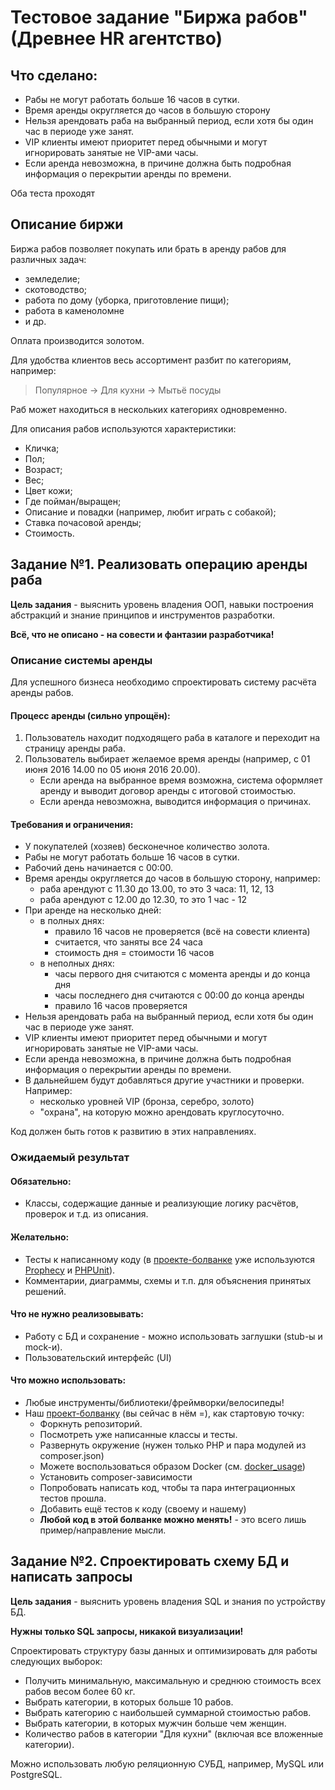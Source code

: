 # Тестовое задание "Биржа рабов" (Древнее HR агентство)

## Что сделано:
+ Рабы не могут работать больше 16 часов в сутки.
+ Время аренды округляется до часов в большую сторону
+ Нельзя арендовать раба на выбранный период, если хотя бы один час в периоде уже занят.
+ VIP клиенты имеют приоритет перед обычными и могут игнорировать занятые не VIP-ами часы.
+ Если аренда невозможна, в причине должна быть подробная информация о перекрытии аренды по времени.

Оба теста проходят

## Описание биржи

Биржа рабов позволяет покупать или брать в аренду рабов для различных задач:

+ земледелие;
+ скотоводство;
+ работа по дому (уборка, приготовление пищи);
+ работа в каменоломне
+ и др.

Оплата производится золотом.

Для удобства клиентов весь ассортимент разбит по категориям, например:

> Популярное -> Для кухни -> Мытьё посуды

Раб может находиться в нескольких категориях одновременно.

Для описания рабов используются характеристики:

+ Кличка;
+ Пол;
+ Возраст;
+ Вес;
+ Цвет кожи;
+ Где пойман/выращен;
+ Описание и повадки (например, любит играть с собакой);
+ Ставка почасовой аренды;
+ Стоимость.


## Задание №1. Реализовать операцию аренды раба

**Цель задания** - выяснить уровень владения ООП, навыки построения абстракций и знание принципов и инструментов разработки.

**Всё, что не описано - на совести и фантазии разработчика!**

### Описание системы аренды

Для успешного бизнеса необходимо спроектировать систему расчёта аренды рабов.

#### Процесс аренды (сильно упрощён):

1. Пользователь находит подходящего раба в каталоге и переходит на страницу аренды раба.
2. Пользователь выбирает желаемое время аренды (например, с 01 июня 2016 14.00 по 05 июня 2016 20.00).
    + Если аренда на выбранное время возможна, система оформляет аренду и выводит договор аренды с итоговой стоимостью.
    + Если аренда невозможна, выводится информация о причинах.

#### Требования и ограничения:

+ У покупателей (хозяев) бесконечное количество золота.
+ Рабы не могут работать больше 16 часов в сутки.
+ Рабочий день начинается с 00:00.
+ Время аренды округляется до часов в большую сторону, например:
    + раба арендуют с 11.30 до 13.00, то это 3 часа: 11, 12, 13
    + раба арендуют с 12.00 до 12.30, то это 1 час - 12
+ При аренде на несколько дней:
    + в полных днях:
        + правило 16 часов не проверяется (всё на совести клиента)
        + считается, что заняты все 24 часа
        + стоимость дня = стоимости 16 часов
    + в неполных днях:
        + часы первого дня считаются с момента аренды и до конца дня
        + часы последнего дня считаются с 00:00 до конца аренды
        + правило 16 часов проверяется
+ Нельзя арендовать раба на выбранный период, если хотя бы один час в периоде уже занят.
+ VIP клиенты имеют приоритет перед обычными и могут игнорировать занятые не VIP-ами часы.
+ Если аренда невозможна, в причине должна быть подробная информация о перекрытии аренды по времени.
+ В дальнейшем будут добавляться другие участники и проверки. Например:
    + несколько уровней VIP (бронза, серебро, золото)
    + "охрана", на которую можно арендовать круглосуточно.

Код должен быть готов к развитию в этих направлениях.

### Ожидаемый результат

#### Обязательно:

+ Классы, содержащие данные и реализующие логику расчётов, проверок и т.д. из описания.

#### Желательно:

+ Тесты к написанному коду (в [проекте-болванке](https://github.com/pvbogdanov/slave-market) уже используются [Prophecy](https://github.com/phpspec/prophecy) и [PHPUnit](https://phpunit.de/)).
+ Комментарии, диаграммы, схемы и т.п. для объяснения принятых решений.

#### Что не нужно реализовывать:

+ Работу с БД и сохранение - можно использовать заглушки (stub-ы и mock-и).
+ Пользовательский интерфейс (UI)

#### Что можно использовать:

+ Любые инструменты/библиотеки/фреймворки/велосипеды!
+ Наш [проект-болванку](https://github.com/pvbogdanov/slave-market) (вы сейчас в нём =), как стартовую точку:
    + Форкнуть репозиторий.
    + Посмотреть уже написанные классы и тесты.
    + Развернуть окружение (нужен только PHP и пара модулей из composer.json)
    + Можете воспользоваться образом Docker (см. [docker_usage](./docker_usage.md))
    + Установить composer-зависимости
    + Попробовать написать код, чтобы та пара интеграционных тестов прошла.
    + Добавить ещё тестов к коду (своему и нашему)
    + **Любой код в этой болванке можно менять!** - это всего лишь пример/направление мысли.

## Задание №2. Спроектировать схему БД и написать запросы

**Цель задания** - выяснить уровень владения SQL и знания по устройству БД.

**Нужны только SQL запросы, никакой визуализации!**

Спроектировать структуру базы данных и оптимизировать для работы следующих выборок:

+ Получить минимальную, максимальную и среднюю стоимость всех рабов весом более 60 кг.
+ Выбрать категории, в которых больше 10 рабов.
+ Выбрать категорию с наибольшей суммарной стоимостью рабов.
+ Выбрать категории, в которых мужчин больше чем женщин.
+ Количество рабов в категории "Для кухни" (включая все вложенные категории).

Можно использовать любую реляционную СУБД, например, MySQL или PostgreSQL.
